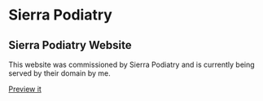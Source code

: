 # Sierra Podiatry


## Sierra Podiatry Website

This website was commissioned by Sierra Podiatry and is currently being served by their domain by me. 

[Preview it](https://micah4thewin.github.io/sierrapodiatry/)


